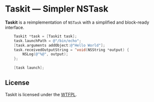 # Taskit — Simpler NSTask

**Taskit** is a reimplementation of `NSTask` with a simplified and block-ready interface.

```objective-c
    Taskit *task = [Taskit task];
    task.launchPath = @"/bin/echo";
    [task.arguments addObject:@"Hello World"];
    task.receivedOutputString = ^void(NSString *output) {
        NSLog(@"%@", output);
    };
    
    [task launch];
```

## License

Taskit is licensed under the [WTFPL](http://sam.zoy.org/wtfpl/).
